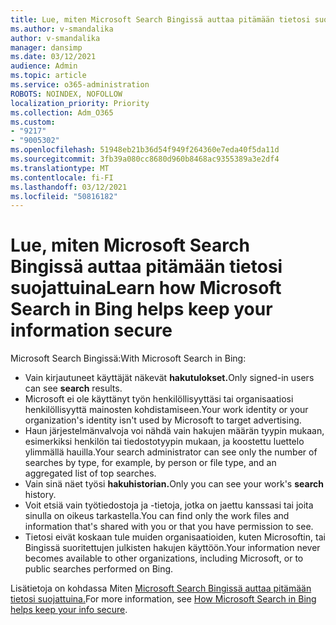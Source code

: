 ```yaml
---
title: Lue, miten Microsoft Search Bingissä auttaa pitämään tietosi suojattuina
ms.author: v-smandalika
author: v-smandalika
manager: dansimp
ms.date: 03/12/2021
audience: Admin
ms.topic: article
ms.service: o365-administration
ROBOTS: NOINDEX, NOFOLLOW
localization_priority: Priority
ms.collection: Adm_O365
ms.custom:
- "9217"
- "9005302"
ms.openlocfilehash: 51948eb21b36d54f949f264360e7eda40f5da11d
ms.sourcegitcommit: 3fb39a080cc8680d960b8468ac9355389a3e2df4
ms.translationtype: MT
ms.contentlocale: fi-FI
ms.lasthandoff: 03/12/2021
ms.locfileid: "50816182"
---
```

# <a name="learn-how-microsoft-search-in-bing-helps-keep-your-information-secure"></a><span data-ttu-id="d71be-102">Lue, miten Microsoft Search Bingissä auttaa pitämään tietosi suojattuina</span><span class="sxs-lookup"><span data-stu-id="d71be-102">Learn how Microsoft Search in Bing helps keep your information secure</span></span>

<span data-ttu-id="d71be-103">Microsoft Search Bingissä:</span><span class="sxs-lookup"><span data-stu-id="d71be-103">With Microsoft Search in Bing:</span></span>

- <span data-ttu-id="d71be-104">Vain kirjautuneet käyttäjät näkevät **hakutulokset.**</span><span class="sxs-lookup"><span data-stu-id="d71be-104">Only signed-in users can see **search** results.</span></span>
- <span data-ttu-id="d71be-105">Microsoft ei ole käyttänyt työn henkilöllisyyttäsi tai organisaatiosi henkilöllisyyttä mainosten kohdistamiseen.</span><span class="sxs-lookup"><span data-stu-id="d71be-105">Your work identity or your organization's identity isn't used by Microsoft to target advertising.</span></span>
- <span data-ttu-id="d71be-106">Haun järjestelmänvalvoja voi nähdä vain hakujen määrän tyypin mukaan, esimerkiksi henkilön tai tiedostotyypin mukaan, ja koostettu luettelo ylimmällä hauilla.</span><span class="sxs-lookup"><span data-stu-id="d71be-106">Your search administrator can see only the number of searches by type, for example, by person or file type, and an aggregated list of top searches.</span></span>
- <span data-ttu-id="d71be-107">Vain sinä näet työsi **hakuhistorian.**</span><span class="sxs-lookup"><span data-stu-id="d71be-107">Only you can see your work's **search** history.</span></span>
- <span data-ttu-id="d71be-108">Voit etsiä vain työtiedostoja ja -tietoja, jotka on jaettu kanssasi tai joita sinulla on oikeus tarkastella.</span><span class="sxs-lookup"><span data-stu-id="d71be-108">You can find only the work files and information that's shared with you or that you have permission to see.</span></span>
- <span data-ttu-id="d71be-109">Tietosi eivät koskaan tule muiden organisaatioiden, kuten Microsoftin, tai Bingissä suoritettujen julkisten hakujen käyttöön.</span><span class="sxs-lookup"><span data-stu-id="d71be-109">Your information never becomes available to other organizations, including Microsoft, or to public searches performed on Bing.</span></span>

<span data-ttu-id="d71be-110">Lisätietoja on kohdassa Miten [Microsoft Search Bingissä auttaa pitämään tietosi suojattuina.](https://support.microsoft.com/office/how-microsoft-search-in-bing-helps-keep-your-info-secure-cbce46ae-bb1f-4d0e-86f1-5984f4589113)</span><span class="sxs-lookup"><span data-stu-id="d71be-110">For more information, see [How Microsoft Search in Bing helps keep your info secure](https://support.microsoft.com/office/how-microsoft-search-in-bing-helps-keep-your-info-secure-cbce46ae-bb1f-4d0e-86f1-5984f4589113).</span></span>

